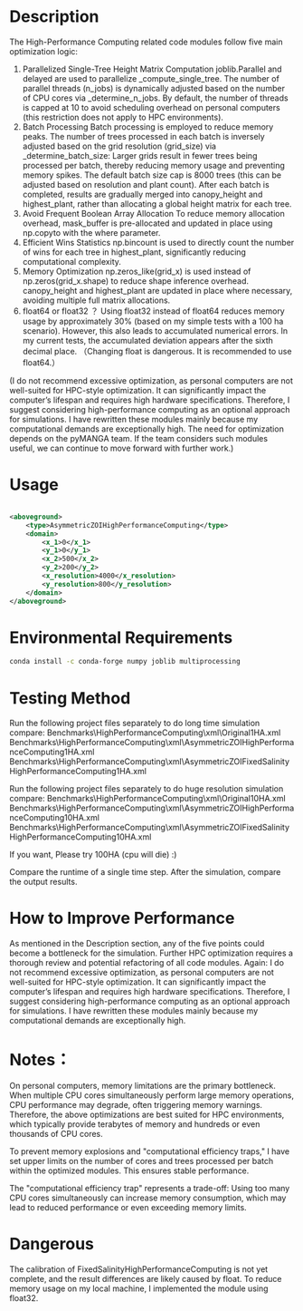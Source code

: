 # Description
The High-Performance Computing related code modules follow five main optimization logic:
1. Parallelized Single-Tree Height Matrix Computation
joblib.Parallel and delayed are used to parallelize _compute_single_tree.
The number of parallel threads (n_jobs) is dynamically adjusted based on the number of CPU cores via _determine_n_jobs.
By default, the number of threads is capped at 10 to avoid scheduling overhead on personal computers (this restriction does not apply to HPC environments).
2. Batch Processing
Batch processing is employed to reduce memory peaks. The number of trees processed in each batch is inversely adjusted based on the grid resolution (grid_size) via _determine_batch_size:
Larger grids result in fewer trees being processed per batch, thereby reducing memory usage and preventing memory spikes. The default batch size cap is 8000 trees (this can be adjusted based on resolution and plant count).
After each batch is completed, results are gradually merged into canopy_height and highest_plant, rather than allocating a global height matrix for each tree.
3. Avoid Frequent Boolean Array Allocation
To reduce memory allocation overhead, mask_buffer is pre-allocated and updated in place using np.copyto with the where parameter.
4. Efficient Wins Statistics
np.bincount is used to directly count the number of wins for each tree in highest_plant, significantly reducing computational complexity.
5. Memory Optimization
np.zeros_like(grid_x) is used instead of np.zeros(grid_x.shape) to reduce shape inference overhead.
canopy_height and highest_plant are updated in place where necessary, avoiding multiple full matrix allocations.
1.  float64 or float32 ？
Using float32 instead of float64 reduces memory usage by approximately 30% (based on my simple tests with a 100 ha scenario). However, this also leads to accumulated numerical errors. In my current tests, the accumulated deviation appears after the sixth decimal place. （Changing float is dangerous. It is recommended to use float64.）


(I do not recommend excessive optimization, as personal computers are not well-suited for HPC-style optimization. It can significantly impact the computer’s lifespan and requires high hardware specifications. Therefore, I suggest considering high-performance computing as an optional approach for simulations. I have rewritten these modules mainly because my computational demands are exceptionally high. The need for optimization depends on the pyMANGA team. If the team considers such modules useful, we can continue to move forward with further work.)

# Usage

```xml

<aboveground>
    <type>AsymmetricZOIHighPerformanceComputing</type>
    <domain>
        <x_1>0</x_1>
        <y_1>0</y_1>
        <x_2>500</x_2>
        <y_2>200</y_2>
        <x_resolution>4000</x_resolution>
        <y_resolution>800</y_resolution>
    </domain>
</aboveground>
```

# Environmental Requirements

```bash
conda install -c conda-forge numpy joblib multiprocessing
```

# Testing Method
Run the following project files separately to do long time simulation compare:
Benchmarks\HighPerformanceComputing\xml\Original1HA.xml
Benchmarks\HighPerformanceComputing\xml\AsymmetricZOIHighPerformanceComputing1HA.xml
Benchmarks\HighPerformanceComputing\xml\AsymmetricZOIFixedSalinityHighPerformanceComputing1HA.xml

Run the following project files separately to do huge resolution simulation compare:
Benchmarks\HighPerformanceComputing\xml\Original10HA.xml   
Benchmarks\HighPerformanceComputing\xml\AsymmetricZOIHighPerformanceComputing10HA.xml
Benchmarks\HighPerformanceComputing\xml\AsymmetricZOIFixedSalinityHighPerformanceComputing10HA.xml

If you want, Please try 100HA (cpu will die) :)

Compare the runtime of a single time step. After the simulation, compare the output results.

# How to Improve Performance
As mentioned in the Description section, any of the five points could become a bottleneck for the simulation.
Further HPC optimization requires a thorough review and potential refactoring of all code modules.
Again: I do not recommend excessive optimization, as personal computers are not well-suited for HPC-style optimization. It can significantly impact the computer’s lifespan and requires high hardware specifications. Therefore, I suggest considering high-performance computing as an optional approach for simulations. I have rewritten these modules mainly because my computational demands are exceptionally high.


# Notes：
On personal computers, memory limitations are the primary bottleneck. When multiple CPU cores simultaneously perform large memory operations, CPU performance may degrade, often triggering memory warnings.
Therefore, the above optimizations are best suited for HPC environments, which typically provide terabytes of memory and hundreds or even thousands of CPU cores.

To prevent memory explosions and "computational efficiency traps," I have set upper limits on the number of cores and trees processed per batch within the optimized modules. This ensures stable performance.

The "computational efficiency trap" represents a trade-off: Using too many CPU cores simultaneously can increase memory consumption, which may lead to reduced performance or even exceeding memory limits.

# Dangerous
The calibration of FixedSalinityHighPerformanceComputing is not yet complete, and the result differences are likely caused by float. To reduce memory usage on my local machine, I implemented the module using float32.